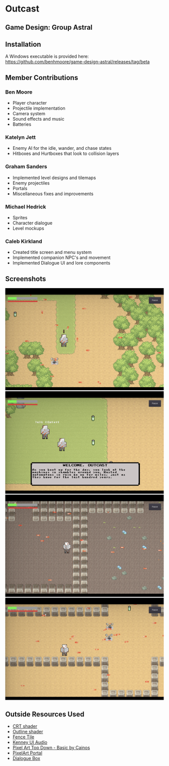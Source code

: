 # Outcast
**Game Design: Group  Astral**
----

## Installation
A Windows executable is provided here: https://github.com/benhmoore/game-design-astral/releases/tag/beta

## Member Contributions

### Ben Moore
- Player character
- Projectile implementation
- Camera system
- Sound effects and music
- Batteries

### Katelyn Jett
- Enemy AI for the idle, wander, and chase states
- Hitboxes and Hurtboxes that look to collision layers

### Graham Sanders
- Implemented level designs and tilemaps
- Enemy projectiles
- Portals
- Miscellaneous fixes and improvements

### Michael Hedrick
- Sprites
- Character dialogue
- Level mockups

### Caleb Kirkland
- Created title screen and menu system
- Implemented companion NPC's and movement
- Implemented Dialogue UI and lore components

## Screenshots
![Untitled](/screenshots/1.png)
![Untitled](/screenshots/2.png)
![Untitled](/screenshots/3.png)
![Untitled](/screenshots/4.png)

## Outside Resources Used
- [CRT shader](https://godotshaders.com/shader/VHS-and-CRT-monitor-effect)
- [Outline shader](https://godotshaders.com/shader/2d-outline-inline/)
- [Fence Tile](https://www.deviantart.com/etherealdragon/art/Fence-Tile-388637295)
- [Kenney UI Audio](https://godotengine.org/asset-library/asset/795)
- [Pixel Art Top Down - Basic by Cainos](https://cainos.itch.io/pixel-art-top-down-basic)
- [PixelArt Portal](https://imgur.com/gallery/KJLdNn2)
- [Dialogue Box](https://devworm.itch.io/rpg-art-series-2022)
